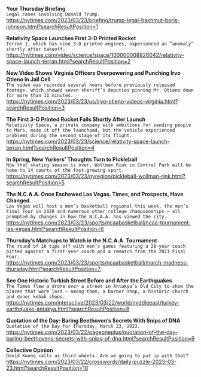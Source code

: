 **Your Thursday Briefing**\
`Legal cases involving Donald Trump.`\
https://nytimes.com/2023/03/23/briefing/trump-legal-bakhmut-boris-johnson.html?searchResultPosition=1

**Relativity Space Launches First 3-D Printed Rocket**\
`Terran 1, which has nine 3-D printed engines, experienced an “anomaly” shortly after takeoff.`\
https://nytimes.com/video/science/space/100000008826042/relativity-space-launch-terran.html?searchResultPosition=2

**New Video Shows Virginia Officers Overpowering and Punching Irvo Otieno in Jail Cell**\
`The video was recorded several hours before previously released footage, which showed seven sheriff’s deputies pinning Mr. Otieno down for more than 11 minutes.`\
https://nytimes.com/2023/03/23/us/irvo-otieno-videos-virginia.html?searchResultPosition=3

**The First 3-D Printed Rocket Fails Shortly After Launch**\
`Relativity Space, a private company with ambitions for sending people to Mars, made it off the launchpad, but the vehicle experienced problems during the second stage of its flight.`\
https://nytimes.com/2023/03/23/science/relativity-space-launch-terran.html?searchResultPosition=4

**In Spring, New Yorkers’ Thoughts Turn to Pickleball**\
`Now that skating season is over, Wollman Rink in Central Park will be home to 14 courts of the fast-growing sport.`\
https://nytimes.com/2023/03/23/nyregion/pickleball-wollman-rink.html?searchResultPosition=5

**The N.C.A.A. Once Eschewed Las Vegas. Times, and Prospects, Have Changed.**\
`Las Vegas will host a men’s basketball regional this week, the men’s Final Four in 2028 and numerous other college championships — all prompted by changes in how the N.C.A.A. has viewed the city.`\
https://nytimes.com/2023/03/23/sports/ncaabasketball/ncaa-tournament-las-vegas.html?searchResultPosition=6

**Thursday’s Matchups to Watch in the N.C.A.A. Tournament**\
`The round of 16 tips off with men’s games featuring a 28-year coach pitted against a first-year coach and a rematch from the 2021 Final Four.`\
https://nytimes.com/2023/03/23/sports/ncaabasketball/march-madness-thursday.html?searchResultPosition=7

**See One Historic Turkish Street Before and After the Earthquakes**\
`The Times flew a drone over a street in Antakya’s Old City to show the places that were lost — among them, a barber shop, a historic church and doner kebab shops.`\
https://nytimes.com/interactive/2023/03/22/world/middleeast/turkey-earthquake-antakya.html?searchResultPosition=8

**Quotation of the Day: Baring Beethoven’s Secrets With Snips of DNA**\
`Quotation of the Day for Thursday, March 23, 2023.`\
https://nytimes.com/2023/03/22/pageoneplus/quotation-of-the-day-baring-beethovens-secrets-with-snips-of-dna.html?searchResultPosition=9

**Collective Opinion**\
`David Kwong calls us third wheels. Are we going to put up with that?`\
https://nytimes.com/2023/03/22/crosswords/daily-puzzle-2023-03-23.html?searchResultPosition=10

